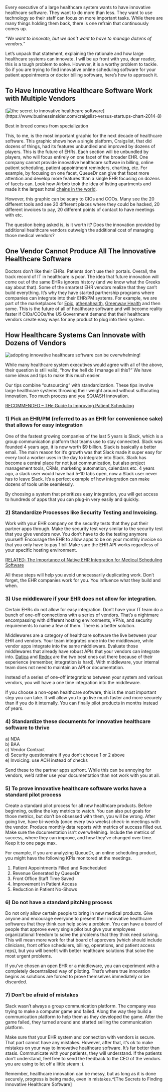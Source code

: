 
Every executive of a large healthcare system wants to have innovative healthcare software. They want to do more than less. They want to use technology so their staff can focus on more important tasks. While there are many things holding them back, there is one refrain that continuously comes up.

_“We want to innovate, but we don’t want to have to manage dozens of vendors.”_

Let’s unpack that statement, explaining the rationale and how large healthcare systems can innovate. I will be up front with you, dear reader, this is a tough problem to solve. However, it is a worthy problem to tackle. So if you are trying to find innovative online scheduling software for your patient appointments or doctor billing software, here’s how to approach it.

## To Have Innovative Healthcare Software Work with Multiple Vendors

[![the secret to innovative healthcare software](https://cdn-images-1.medium.com/max/500/0*QoHzQ9o2woLQYC0t.)](https://www.businessinsider.com/craigslist-versus-startups-chart-2014-8)

Best in breed comes from specialization

This, to me, is the most important graphic for the next decade of healthcare software. This graphic shows how a single platform, Craigslist, that did dozens of things, had its features unbundled and improved by dozens of players. This is the future of EHRs. Each section will be unbundled by players, who will focus entirely on one facet of the broader EHR. One company cannot provide innovative healthcare softwae in billing, online patient scheduling, patient appointment reminders, charting, etc. For example, by focusing on one facet, QueueDr can give that facet more attention and develop more features than a single EHR focusing on dozens of facets can. Look how Airbnb took the idea of listing apartments and made it the largest hotel [chains in the world](https://www.nytimes.com/2015/05/12/business/airbnb-grows-to-a-million-rooms-and-hotel-rivals-are-quiet-for-now.html?_r=0).

However, this graphic can be scary to CIOs and COOs. Many see the 20 different tools and see 20 different places where they could be hacked, 20 different invoices to pay, 20 different points of contact to have meetings with etc.

The question being asked is, is it worth it? Does the innovation provided by additional healthcare vendors outweigh the additional cost of managing those medical vendors?

## One Vendor Cannot Produce All The Innovative Healthcare Software

Doctors don’t like their EHRs. Patients don’t use their portals. Overall, the track record of IT in healthcare is poor. The idea that future innovation will come out of the same EHRs ignores history (and we know what the Greeks say about that). Some of the smartest EHR vendors realize that they can’t build everything. It’s why they have started partnership programs where companies can integrate into their EHR/PM systems. For example, we are part of the marketplaces for [Epic](https://apporchard.epic.com/Gallery?id=793), [athenahealth](https://marketplace.athenahealth.com/product/queuedr), [Greenway Health](https://www.greenwayhealth.com/marketplace/queuedr-fill-your-schedule) and then some. This is the future of all of healthcare software and will become reality faster if CIOs/COOs/the US Government demand that their healthcare vendors create easy ways for any product to plug into their system.

## How Healthcare Systems Can Innovate with Dozens of Vendors

![adopting innovative healthcare software can be overwhelming!](http://sdchamber.org/wp-content/uploads/2016/01/too-many-tasks-700x300.png)

While many healthcare system executives would agree with all of the above, their question is still valid, “how the hell do I manage all this?” We have some ideas and tips to make this much easier.

Our tips combine “outsourcing” with standardization. These tips involve large healthcare systems throwing their weight around without suffocating innovation. Too much process and you SQUASH innovation.

[RECOMMENDED – THe Guide to Improving Patient Scheduling](https://queuedr.com/improving-patient-scheduling/)

### 1) Pick an EHR/PM (referred to as an EHR for convenience sake) that allows for easy integration

One of the fastest growing companies of the last 5 years is Slack, which is a group communication platform that teams use to stay connected. Slack was founded 4 years ago, it is now worth $9 billion. Slack is basically a better email. The main reason for it’s growth was that Slack made it super easy for every tool a worker uses in the day to integrate into Slack. Slack has become a central place for not just communication, but also project management tools, CRMs, marketing automation, calendars etc. 4 years ago, a slack user would have had 5-10 tabs open, now a Slack user never has to leave Slack. It’s a perfect example of how integration can make dozens of tools unite seamlessly.

By choosing a system that prioritizes easy integration, you will get access to hundreds of apps that you can plug-in very easily and quickly.

### 2) Standardize Processes like Security Testing and Invoicing.

Work with your EHR company on the security tests that they put their partner apps through. Make the security test very similar to the security test that you give vendors now. You don’t have to do the testing anymore yourself! Encourage the EHR to allow apps to be on your monthly invoice so that you only have to pay 1 bill.Make sure the EHR API works regardless of your specific hosting environment.

[RELATED: The Importance of Native EHR Integration for Medical Scheduling Software](https://queuedr.com/medical-scheduling-software-101/)

All these steps will help you avoid unnecessarily duplicating work. Don’t forget, the EHR companies work for you. You influence what they build and when.

### 3) Use middleware if your EHR does not allow for integration.

Certain EHRs do not allow for easy integration. Don’t have your IT team do a bunch of one-off connections with a series of vendors. That’s a nightmare encompassing with different hosting environments, VPNs, and security requirements to name a few of them. There is a better solution.

Middlewares are a category of healthcare software the live between your EHR and vendors. Your team integrates once into the middleware, while vendor apps integrate into the same middleware. Evaluate those middlewares that already have robust APIs that your vendors can integrate into. [Datica](https://datica.com/) and [Redox](https://www.redoxengine.com/) are the two best ones out there because of their experience (remember, integration is hard). With middleware, your internal team does not need to maintain an API or documentation.

Instead of a series of one-off integrations between your system and various vendors, you will have a one time integration into the middleware.

If you choose a non-open healthcare software, this is the most important step you can take. It will allow you to go live much faster and more securely than if you do it internally. You can finally pilot products in months instead of years.

### 4) Standardize these documents for innovative healthcare software to thrive

a) NDA  
b) BAA  
c) Vendor Contract  
d) Security questionnaire if you don’t choose 1 or 2 above  
e) Invoicing: use ACH instead of checks

Send these to the partner apps upfront. While this can be annoying for vendors, we’d rather use your documentation than not work with you at all.

### 5) To prove innovative healthcare software works have a standard pilot process

Create a standard pilot process for all new healthcare products. Before beginning, outline the key metrics to watch. You can also put goals for those metrics, but don’t be obsessed with them, you will be wrong. After going live, have bi-weekly (once every two weeks) check-in meetings with the vendor. Produce monthly data reports with metrics of success filled out. Make sure the documentation isn’t overwhelming. Include the metrics of success, where they can improve, and how they’ve changed over time. Keep it to one page max.

For example, if you are analyzing QueueDr, an online scheduling product, you might have the following KPIs monitored at the meetings.

1) Patient Appointments Filled and Rescheduled  
2) Revenue Generated by QueueDr  
3) Front Office Staff Time Saved  
4) Improvement in Patient Access  
5) Reduction in Patient No-Shows

### 6) Do not have a standard pitching process

Do not only allow certain people to bring in new medical products. Give anyone and encourage everyone to present their innovative healthcare softwares that they think can help solve a problem. You can have a board of people that approve every single pilot but give your employees organizational freedom to solve the problems that they think need solving. This will mean more work for that board of approvers (which should include clinicians, front office schedulers, billing, operations, and patient access reps), but you will benefit with better healthcare solutions that solve the most urgent problems.

If you’ve chosen an open EHR or a middleware, you can experiment with a completely decentralized way of piloting. That’s where true innovation begins as solutions are forced to prove themselves immediately or be discarded.

### 7) Don’t be afraid of mistakes

Slack wasn’t always a group communication platform. The company was trying to make a computer game and failed. Along the way they build a communication platform to help them as they developed the game. After the game failed, they turned around and started selling the communication platform.

Make sure that your EHR system and connection with vendors is secure. That part cannot have any mistakes. However, after that, it’s ok to make mistakes on your way to innovative healthcare software. It’s far better than stasis. Communicate with your patients, they will understand. If the patients don’t understand, feel free to send the feedback to the CEO of the vendors you are using to let off a little steam :).

Remember, healthcare innovation can be messy, but as long as it is done securely, progress is being made, even in mistakes.^[The Secrets to Finding Innovative Healthcare Software]